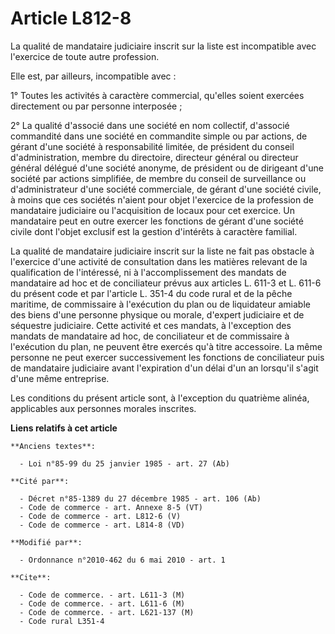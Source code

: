 # Article L812-8

La qualité de mandataire judiciaire inscrit sur la liste est incompatible avec l'exercice de toute autre profession.

Elle est, par ailleurs, incompatible avec :

1° Toutes les activités à caractère commercial, qu'elles soient exercées directement ou par personne interposée ;

2° La qualité d'associé dans une société en nom collectif, d'associé commandité dans une société en commandite simple ou par
actions, de gérant d'une société à responsabilité limitée, de président du conseil d'administration, membre du directoire,
directeur général ou directeur général délégué d'une société anonyme, de président ou de dirigeant d'une société par actions
simplifiée, de membre du conseil de surveillance ou d'administrateur d'une société commerciale, de gérant d'une société
civile, à moins que ces sociétés n'aient pour objet l'exercice de la profession de mandataire judiciaire ou l'acquisition de
locaux pour cet exercice. Un mandataire peut en outre exercer les fonctions de gérant d'une société civile dont l'objet
exclusif est la gestion d'intérêts à caractère familial.

La qualité de mandataire judiciaire inscrit sur la liste ne fait pas obstacle à l'exercice d'une activité de consultation
dans les matières relevant de la qualification de l'intéressé, ni à l'accomplissement des mandats de mandataire ad hoc et de
conciliateur prévus aux articles L. 611-3 et L. 611-6 du présent code et par l'article L. 351-4 du code rural et de la pêche
maritime, de commissaire à l'exécution du plan ou de liquidateur amiable des biens d'une personne physique ou morale,
d'expert judiciaire et de séquestre judiciaire. Cette activité et ces mandats, à l'exception des mandats de mandataire ad
hoc, de conciliateur et de commissaire à l'exécution du plan, ne peuvent être exercés qu'à titre accessoire. La même personne
ne peut exercer successivement les fonctions de conciliateur puis de mandataire judiciaire avant l'expiration d'un délai d'un
an lorsqu'il s'agit d'une même entreprise.

Les conditions du présent article sont, à l'exception du quatrième alinéa, applicables aux personnes morales inscrites.

**Liens relatifs à cet article**

	**Anciens textes**:

	  - Loi n°85-99 du 25 janvier 1985 - art. 27 (Ab)

	**Cité par**:

	  - Décret n°85-1389 du 27 décembre 1985 - art. 106 (Ab)
	  - Code de commerce - art. Annexe 8-5 (VT)
	  - Code de commerce - art. L812-6 (V)
	  - Code de commerce - art. L814-8 (VD)

	**Modifié par**:

	  - Ordonnance n°2010-462 du 6 mai 2010 - art. 1

	**Cite**:

	  - Code de commerce. - art. L611-3 (M)
	  - Code de commerce. - art. L611-6 (M)
	  - Code de commerce. - art. L621-137 (M)
	  - Code rural L351-4
